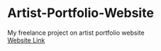 # Artist-Portfolio-Website
My freelance project on artist portfolio website <br>
<a href="https://www.artistbharati.in/"> Website Link </a>
